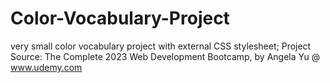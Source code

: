 # Color-Vocabulary-Project
very small color vocabulary project with external CSS stylesheet;
Project Source: The Complete 2023 Web Development Bootcamp, by Angela Yu @ www.udemy.com
